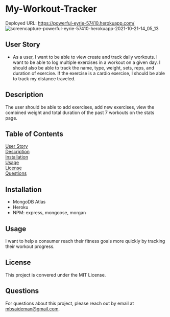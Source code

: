 # My-Workout-Tracker

Deployed URL: https://powerful-eyrie-57410.herokuapp.com/
![screencapture-powerful-eyrie-57410-herokuapp-2021-10-21-14_05_13](https://user-images.githubusercontent.com/82477037/138356569-790819ba-6657-4518-b1da-d39a453fc9b9.png)

## User Story

- As a user, I want to be able to view create and track daily workouts. I want to be able to log multiple exercises in a workout on a given day. I should also be able to track the name, type, weight, sets, reps, and duration of exercise. If the exercise is a cardio exercise, I should be able to track my distance traveled.

## Description

The user should be able to add exercises, add new exercises, view the combined weight and total duration of the past 7 workouts on the stats page.

## Table of Contents

[User Story](#userstory)  
[Description](#description)  
[Installation](#installation)  
[Usage](#usage)  
[License](#license)  
[Questions](#questions)

## Installation

- MongoDB Atlas
- Heroku
- NPM: express, mongoose, morgan

## Usage

I want to help a consumer reach their fitness goals more quickly by tracking their workout progress.

## License

This project is convered under the MIT License.

## Questions

For questions about this project, please reach out by email at mbsaideman@gmail.com.
